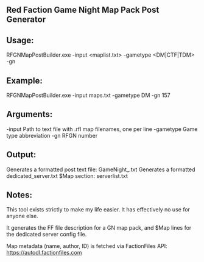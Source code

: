 Red Faction Game Night Map Pack Post Generator
------

Usage:
------
  RFGNMapPostBuilder.exe -input <maplist.txt> -gametype <DM|CTF|TDM> -gn <event number>

Example:
------
  RFGNMapPostBuilder.exe -input maps.txt -gametype DM -gn 157

Arguments:
------
  -input     Path to text file with .rfl map filenames, one per line
  -gametype  Game type abbreviation
  -gn        RFGN number

Output:
------
  Generates a formatted post text file: GameNight<GN>_<GAMETYPE>.txt
  Generates a formatted dedicated_server.txt $Map section: serverlist.txt

Notes:
------
  This tool exists strictly to make my life easier. It has effectively no use for anyone else.
  
  It generates the FF file description for a GN map pack, and $Map lines for the dedicated server config file.
  
  Map metadata (name, author, ID) is fetched via FactionFiles API: https://autodl.factionfiles.com